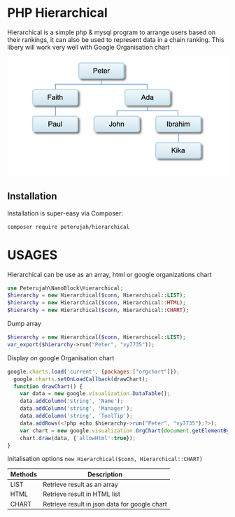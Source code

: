# PHP Hierarchical 

Hierarchical is a simple php & mysql program to arrange users based on their rankings, it can also be used to represent data in a chain ranking.
This libery will work very well with Google Organisation chart


![alt text](https://github.com/peterujah/Hierarchical/blob/c0fcb5bc6be51763ae3a04d04e56694d682b7ec5/Screen%20Shot%202021-10-01%20at%206.12.50%20AM.png)

## Installation

Installation is super-easy via Composer:
```md
composer require peterujah/hierarchical
```

# USAGES

Hierarchical can be use as an array, html or google organizations chart

  ```php 
  use Peterujah\NanoBlock\Hierarchical;
  $hierarchy = new Hierarchical($conn, Hierarchical::LIST);
  $hierarchy = new Hierarchical($conn, Hierarchical::HTML);
  $hierarchy = new Hierarchical($conn, Hierarchical::CHART);
  ```
  
  Dump array 
  
   ```php 
   $hierarchy = new Hierarchical($conn, Hierarchical::LIST);
   var_export($hierarchy->run("Peter", "vy7735"));
   ```
   
   Display on google Organisation chart
  
  ```javascript
  google.charts.load('current', {packages:["orgchart"]});
	google.charts.setOnLoadCallback(drawChart);
	function drawChart() {
      var data = new google.visualization.DataTable();
      data.addColumn('string', 'Name');
      data.addColumn('string', 'Manager');
      data.addColumn('string', 'ToolTip');
      data.addRows(<?php echo $hierarchy->run("Peter", "vy7735");?>);
      var chart = new google.visualization.OrgChart(document.getElementById('chart_div'));
      chart.draw(data, {'allowHtml':true});
}
```

Initalisation options `new Hierarchical($conn, Hierarchical::CHART)`

| Methods         | Description                                                                         |
|-----------------|-------------------------------------------------------------------------------------|
| LIST            | Retrieve result as an array                                                         |
| HTML            | Retrieve result in HTML list                                                        |
| CHART           | Retrieve result in json data for google chart                                       |

  
  ```
